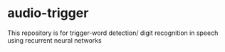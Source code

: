 # audio-trigger
This repository is for trigger-word detection/ digit recognition in speech using recurrent neural networks
